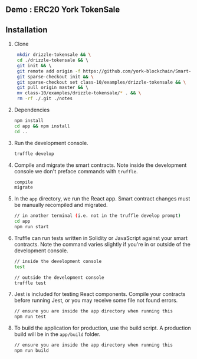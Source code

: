 ## Demo : ERC20 York TokenSale

## Installation

1. Clone

   ```bash
    mkdir drizzle-tokensale && \
    cd ./drizzle-tokensale && \ 
    git init && \ 
    git remote add origin -f https://github.com/york-blockchain/Smart-Contracts-And-Decentralized-Applications.git && \
    git sparse-checkout init && \
    git sparse-checkout set class-10/examples/drizzle-tokensale && \
    git pull origin master && \ 
    mv class-10/examples/drizzle-tokensale/* . && \
    rm -rf ./.git ./notes
   ```

2. Dependencies
    ```bash
    npm install
    cd app && npm install
    cd ..
    ```

3. Run the development console.
    ```bash
    truffle develop
    ```

4. Compile and migrate the smart contracts. Note inside the development console we don't preface commands with `truffle`.
    ```javascript
    compile
    migrate
    ```

5. In the `app` directory, we run the React app. Smart contract changes must be manually recompiled and migrated.
    ```bash
    // in another terminal (i.e. not in the truffle develop prompt)
    cd app
    npm run start
    ```

6. Truffle can run tests written in Solidity or JavaScript against your smart contracts. Note the command varies slightly if you're in or outside of the development console.
    ```bash
    // inside the development console
    test

    // outside the development console
    truffle test
    ```

7. Jest is included for testing React components. Compile your contracts before running Jest, or you may receive some file not found errors.
    ```bash
    // ensure you are inside the app directory when running this
    npm run test
    ```

8. To build the application for production, use the build script. A production build will be in the `app/build` folder.
    ```bash
    // ensure you are inside the app directory when running this
    npm run build
    ```

